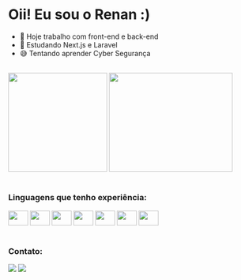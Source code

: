 # Oii! Eu sou o Renan :)

- 🔭 Hoje trabalho com front-end e back-end
- 🌱 Estudando Next.js e Laravel
- 😅 Tentando aprender Cyber Segurança

<br>
<div>
  <img height="200em" src="https://github-readme-stats.vercel.app/api?username=renanpmatos&show_icons=true&theme=aura">
  <img height="200em" width="250em" src="https://github-readme-stats.vercel.app/api/top-langs/?username=renanpmatos&langs_count=14&theme=aura">
</div>

#
### Linguagens que tenho experiência:

<div style="display: inline-block">
  <img height="30" width="40" src="https://cdn.jsdelivr.net/gh/devicons/devicon/icons/javascript/javascript-original.svg">
  <img height="30" width="40" src="https://cdn.jsdelivr.net/gh/devicons/devicon/icons/react/react-original.svg">
  <img height="30" width="40" src="https://cdn.jsdelivr.net/gh/devicons/devicon/icons/html5/html5-original.svg">
  <img height="30" width="40" src="https://cdn.jsdelivr.net/gh/devicons/devicon/icons/css3/css3-original.svg">
  <img height="30" width="40" src="https://cdn.jsdelivr.net/gh/devicons/devicon/icons/python/python-original.svg">
  <img height="30" width="40" src="https://cdn.jsdelivr.net/gh/devicons/devicon/icons/java/java-original.svg">
  <img height="30" width="40" src="https://cdn.jsdelivr.net/gh/devicons/devicon/icons/php/php-original.svg">
</div>

#
### Contato:

<div>
  <a href="mailto:renan.p.matos1@gmail.com"><img src="https://img.shields.io/badge/Gmail-D14836?style=for-the-badge&logo=gmail&logoColor=white"></a>
  <a href="https://www.linkedin.com/in/renan-matos-916441261/"><img src="https://img.shields.io/badge/LinkedIn-0077B5?style=for-the-badge&logo=linkedin&logoColor=white"></a>
</div>
